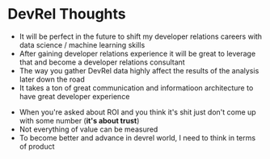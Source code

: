 # DevRel Thoughts

* It will be perfect in the future to shift my developer relations careers with data science / machine learning skills
* After gaining developer relations experience it will be great to leverage that and become a developer relations consultant
* The way you gather DevRel data highly affect the results of the analysis later down the road
* It takes a ton of great communication and informatioon architecture to have great developer experience
- When you're asked about ROI and you think it's shit just don't come up with some number (**it's about trust**)
- Not everything of value can be measured
- To become better and advance in devrel world, I need to think in terms of product
